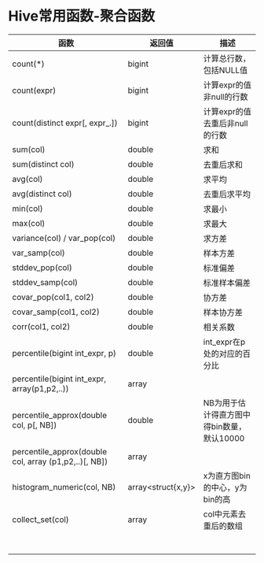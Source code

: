 # Hive常用函数-聚合函数

| 函数                                                  | 返回值             | 描述                                       |
| ----------------------------------------------------- | ------------------ | ------------------------------------------ |
| count(*)                                              | bigint             | 计算总行数，包括NULL值                     |
| count(expr)                                           | bigint             | 计算expr的值非null的行数                   |
| count(distinct expr[, expr_.])                        | bigint             | 计算expr的值去重后非null的行数             |
| sum(col)                                              | double             | 求和                                       |
| sum(distinct col)                                     | double             | 去重后求和                                 |
| avg(col)                                              | double             | 求平均                                     |
| avg(distinct col)                                     | double             | 去重后求平均                               |
| min(col)                                              | double             | 求最小                                     |
| max(col)                                              | double             | 求最大                                     |
| variance(col) / var_pop(col)                          | double             | 求方差                                     |
| var_samp(col)                                         | double             | 样本方差                                   |
| stddev_pop(col)                                       | double             | 标准偏差                                   |
| stddev_samp(col)                                      | double             | 标准样本偏差                               |
| covar_pop(col1, col2)                                 | double             | 协方差                                     |
| covar_samp(col1, col2)                                | double             | 样本协方差                                 |
| corr(col1, col2)                                      | double             | 相关系数                                   |
| percentile(bigint int_expr, p)                        | double             | int_expr在p处的对应的百分比                |
| percentile(bigint int_expr, array(p1,p2,..))          | array<double>      |                                            |
| percentile_approx(double col, p[, NB])                | double             | NB为用于估计得直方图中得bin数量，默认10000 |
| percentile_approx(double col, array (p1,p2,..)[, NB]) | array<double>      |                                            |
| histogram_numeric(col, NB)                            | array<struct{x,y}> | x为直方图bin的中心，y为bin的高             |
| collect_set(col)                                      | array              | col中元素去重后的数组                      |
|                                                       |                    |                                            |
|                                                       |                    |                                            |
|                                                       |                    |                                            |
|                                                       |                    |                                            |
|                                                       |                    |                                            |
|                                                       |                    |                                            |
|                                                       |                    |                                            |

